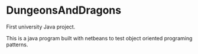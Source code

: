 # DungeonsAndDragons
First university Java project.

This is a java program built with netbeans to test object oriented programing patterns. 
